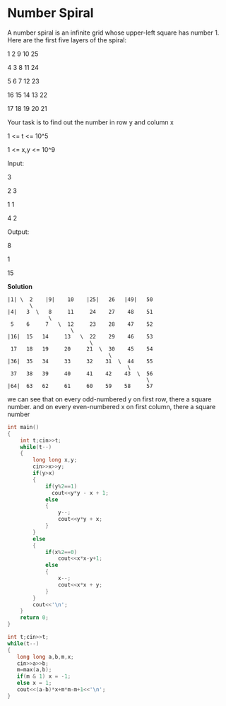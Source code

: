 # Number Spiral

A number spiral is an infinite grid whose upper-left square has number 1. Here are the first five layers of the spiral:


1    2    9    10    25   
              
4    3    8    11    24   
              
5    6    7    12    23   

16   15   14   13    22  

17   18   19   20    21   
  

Your task is to find out the number in row y and column x

1 <= t <= 10^5

1 <= x,y <= 10^9

Input:

3
  
2 3
  
1 1
  
4 2

Output:

8
  
1
  
15


**Solution**
```
|1| \  2    |9|    10    |25|   26   |49|   50
       \      
|4|   3  \   8     11     24    27    48    51
             \  
 5    6     7   \  12     23    28    47    52
                    \
|16|  15   14     13   \  22    29    46    53
                          \
 17   18   19     20     21  \  30    45    54
                                \
|36|  35   34     33     32    31  \  44    55
                                      \
 37   38   39     40     41    42    43  \  56
                                            \
|64|  63   62     61     60    59    58     57
```

we can see that on every odd-numbered y on first row, there a square number. and on every even-numbered x on first column, there a square number

```cpp
int main()
{
    int t;cin>>t;
    while(t--)
    {
        long long x,y;
        cin>>x>>y;
        if(y>x)
        {
            if(y%2==1)
              cout<<y*y - x + 1;
            else
            {
                y--;
                cout<<y*y + x;
            }
        }
        else
        {
            if(x%2==0)
                cout<<x*x-y+1;
            else
            {
                x--;
                cout<<x*x + y;
            }
        }
        cout<<'\n';
    }
    return 0;
}
```

```cpp
int t;cin>>t;
while(t--)
{
   long long a,b,m,x;
   cin>>a>>b;
   m=max(a,b);
   if(m & 1) x = -1;
   else x = 1;
   cout<<(a-b)*x+m*m-m+1<<'\n';
}
```
